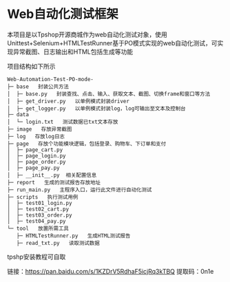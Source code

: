 # Web自动化测试框架

​		本项目是以Tpshop开源商城作为web自动化测试对象，使用Unittest+Selenium+HTMLTestRunner基于PO模式实现的web自动化测试，可实现异常截图、日志输出和HTML包括生成等功能

项目结构如下所示

```
Web-Automation-Test-PO-mode-
├─ base   封装公共方法
│  ├─ base.py   封装查找、点击、输入、获取文本、截图、切换frame和窗口等方法
│  ├─ get_driver.py   以单例模式封装driver
│  ├─ get_logger.py   以单例模式封装log，log可输出至文本及控制台
├─ data
│  └─ login.txt   测试数据已txt文本存放
├─ image   存放异常截图
├─ log   存放log日志
├─ page   存放个功能模块逻辑，包括登录、购物车、下订单和支付
│  ├─ page_cart.py
│  ├─ page_login.py
│  ├─ page_order.py
│  ├─ page_pay.py
│  ├─ __init__.py  相关配置信息
├─ report   生成的测试报告存放地址
├─ run_main.py   主程序入口，运行此文件进行自动化测试
├─ scripts   执行测试用例
│  ├─ test01_login.py
│  ├─ test02_cart.py
│  ├─ test03_order.py
│  ├─ test04_pay.py
└─ tool   放置所需工具
   ├─ HTMLTestRunner.py   生成HTML测试报告
   ├─ read_txt.py   读取测试数据
```

tpshp安装教程可自取

链接：https://pan.baidu.com/s/1KZDrV5RdhaF5icjRq3kTBQ 
提取码：0n1e 
